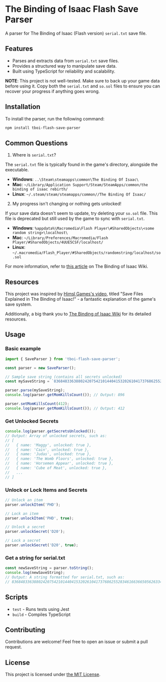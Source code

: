 # The Binding of Isaac Flash Save Parser

A parser for The Binding of Isaac (Flash version) `serial.txt` save file.

## Features

- Parses and extracts data from `serial.txt` save files.
- Provides a structured way to manipulate save data.
- Built using TypeScript for reliability and scalability.

**NOTE**: This project is not well-tested. Make sure to back up your game data before using it. Copy both the `serial.txt` and `so.sol` files to ensure you can recover your progress if anything goes wrong.

## Installation

To install the parser, run the following command:


```sh
npm install tboi-flash-save-parser
```

## Common Questions

1. Where is `serial.txt`?

The `serial.txt` file is typically found in the game's directory, alongside the executable.

- **Windows**: `..\Steam\steamapps\common\The Binding Of Isaac\`
- **Mac**: `~/Library/Application Support/Steam/SteamApps/common/the binding of isaac rebirth/`
- **Linux**: `~/.steam/steam/steamapps/common//The Binding Of Isaac/`

2. My progress isn't changing or nothing gets unlocked!

If your save data doesn't seem to update, try deleting your `so.sol` file. This file is deprecated but still used by the game to sync with `serial.txt`.

- **Windows**: `%appdata%\Macromedia\Flash Player\#SharedObjects\<some random string>\localhost\`
- **Mac**: `~/Library/Preferences/Macromedia/Flash Player/#SharedObjects/4UUE5CSF/localhost/`
- **Linux**: `~/.macromedia/Flash_Player/#SharedObjects/randomstring/localhost/so.sol`

For more information, refer to [this article](https://bindingofisaac.fandom.com/wiki/Save_Data#How_serial.txt_works) on The Binding of Isaac Wiki.

## Resources

This project was inspired by [Himsl Games's video](https://www.youtube.com/watch?v=0aMURcjvbEI), titled "Save Files Explained in The Binding of Isaac!" - a fantastic explanation of the game's save system.


Additionally, a big thank you to [The Binding of Isaac Wiki](https://bindingofisaac.fandom.com/) for its detailed resources.

## Usage

### Basic example

```js
import { SaveParser } from 'tboi-flash-save-parser';

const parser = new SaveParser();

// Sample save string (contains all secrets unlocked)
const mySaveString = `8368483363880242075421014404153202610417376862552834616636650562633468860349756683014106572909430714310164031636616134270769613568846142376481024374558202460516230842051539696356153569643326066369346703378686313982078436348378013336847702214336760522433686332640368683366830848736388004803532807400313380760021433666032240368683264836848336388084873538807450313280740021138676052143366603224036868326,0,0,0,896,14890,8734,105,565,13954,301,50242,0'1'1'1'1'1'1'1'1'1'1'1'1'1'1'1'1'1'1'1'1'1'1'1'1'1'1'1'1'1'1'1'1'1'1'1'1'1'1'1'1'1'1'1'1'1'1'1'1'1'1'1'1'1'1'1'1'1'1'1'1'1'1'1'1'1'1'1'1'1'1'1'1'1'1'1'1'1'1'1'1'1'1'1'1'1'1'1'1'1'1'1'1'1'1'1'1'1'1'1'1'1'1'1'1'1'1'1'1'1'1'1'1'1'1'1'1'1'1'1'1'1'1'1'1'1'1'1'1'1'1'1'1'1'1'1'1'1'1'1'1'1'1'1'1'1'1'1'1'1'1'1'1'1'1'1'1'1'1'1'1'1'1'1'1'1'1'1'1'1'1'1'1'1'1'1'1'1'1'1'1'1'1'1'1'1'1'1'1'1'1'1'1'1'1'1'1'1'1,0'1'1'1'1'1'1'1'1'1'1'1'1'1'1'1'1'1'1'1'1'1'1'1'1'1'1'1'1'1'1'1'1'1'1'1'1'1'1'1'1'1'1,0'513'693'426'551'375'455'341'410'302'0'0,1'1'1'1'1'1'1'0'0'0,1394,274`

parser.parse(mySaveString);
console.log(parser.getMomKillsCount()); // Output: 896

parser.setMomKillsCount(412);
console.log(parser.getMomKillsCount()); // Output: 412
```

### Get Unlocked Secrets

```js
console.log(parser.getSecretsUnlocked());
// Output: Array of unlocked secrets, such as:
// [
//   { name: 'Maggy', unlocked: true },
//   { name: 'Cain', unlocked: true },
//   { name: 'Judas', unlocked: true },
//   { name: 'The Womb Floors', unlocked: true },
//   { name: 'Horsemen Appear', unlocked: true },
//   { name: 'Cube of Meat', unlocked: true },
//   ...
// ]
```

### Unlock or Lock Items and Secrets

```js
// Unlock an item
parser.unlockItem('PHD');

// Lock an item
parser.unlockItem('PHD', true);

// Unlock a secret
parser.unlockSecret('D20');

// Lock a secret
parser.unlockSecret('D20', true);
```

### Get a string for serial.txt 

```js
const newSaveString = parser.toString();
console.log(newSaveString);
// Output: A string formatted for serial.txt, such as:
// 8368483363880242075421014404153202610417376862552834616636650562633468860349756683014106572909430714310164031636616134270769613568846142376481024374558202460516230842051539696356153569643326066369346703378686313982078436348378013336847702214336760522433686332640368683366830848736388004803532807400313380760021433666032240368683264836848336388084873538807450313280740021138676052143366603224036868326,0,0,0,896,14890,8734,105,565,13954,301,50242,0'1'1'...
```

## Scripts

- `test` - Runs tests using Jest
- `build` - Compiles TypeScript

## Contributing

Contributions are welcome! Feel free to open an issue or submit a pull request.

## License

This project is licensed under [the MIT License](LICENSE).
